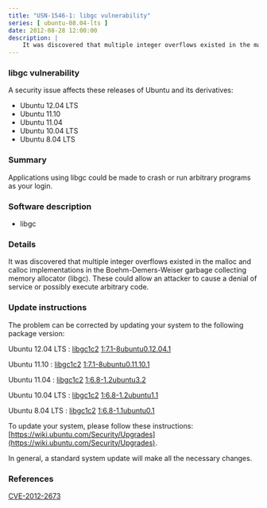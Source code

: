 ```yaml
---
title: "USN-1546-1: libgc vulnerability"
series: [ ubuntu-08.04-lts ]
date: 2012-08-28 12:00:00
description: |
    It was discovered that multiple integer overflows existed in the malloc and calloc implementations in the Boehm-Demers-Weiser garbage collecting memory allocator (libgc). These could allow an attacker to cause a denial of service or possibly execute arbitrary code. 
--- 
```

 
### libgc vulnerability

A security issue affects these releases of Ubuntu and its derivatives:

* Ubuntu 12.04 LTS
* Ubuntu 11.10
* Ubuntu 11.04
* Ubuntu 10.04 LTS
* Ubuntu 8.04 LTS

### Summary

Applications using libgc could be made to crash or run arbitrary programs as your login.

### Software description

* libgc 

### Details

It was discovered that multiple integer overflows existed in the malloc and calloc implementations in the Boehm-Demers-Weiser garbage collecting memory allocator (libgc). These could allow an attacker to cause a denial of service or possibly execute arbitrary code. 

### Update instructions

The problem can be corrected by updating your system to the following package version:

Ubuntu 12.04 LTS
 : [libgc1c2](https://launchpad.net/ubuntu/+source/libgc) <span> [1:7.1-8ubuntu0.12.04.1](https://launchpad.net/ubuntu/+source/libgc/1:7.1-8ubuntu0.12.04.1) </span> 

Ubuntu 11.10
 : [libgc1c2](https://launchpad.net/ubuntu/+source/libgc) <span> [1:7.1-8ubuntu0.11.10.1](https://launchpad.net/ubuntu/+source/libgc/1:7.1-8ubuntu0.11.10.1) </span> 

Ubuntu 11.04
 : [libgc1c2](https://launchpad.net/ubuntu/+source/libgc) <span> [1:6.8-1.2ubuntu3.2](https://launchpad.net/ubuntu/+source/libgc/1:6.8-1.2ubuntu3.2) </span> 

Ubuntu 10.04 LTS
 : [libgc1c2](https://launchpad.net/ubuntu/+source/libgc) <span> [1:6.8-1.2ubuntu1.1](https://launchpad.net/ubuntu/+source/libgc/1:6.8-1.2ubuntu1.1) </span> 

Ubuntu 8.04 LTS
 : [libgc1c2](https://launchpad.net/ubuntu/+source/libgc) <span> [1:6.8-1.1ubuntu0.1](https://launchpad.net/ubuntu/+source/libgc/1:6.8-1.1ubuntu0.1) </span> 

To update your system, please follow these instructions: [https://wiki.ubuntu.com/Security/Upgrades](https://wiki.ubuntu.com/Security/Upgrades).

In general, a standard system update will make all the necessary changes. 

### References

 [CVE-2012-2673](http://people.ubuntu.com/~ubuntu-security/cve/CVE-2012-2673)
 
